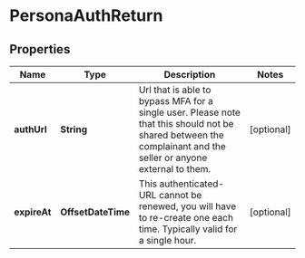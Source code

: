 

# PersonaAuthReturn



## Properties

| Name | Type | Description | Notes |
|------------ | ------------- | ------------- | -------------|
|**authUrl** | **String** | Url that is able to bypass MFA for a single user. Please note that this should not be shared between the complainant and the seller or anyone external to them. |  [optional] |
|**expireAt** | **OffsetDateTime** | This authenticated-URL cannot be renewed, you will have to re-create one each time. Typically valid for a single hour. |  [optional] |



